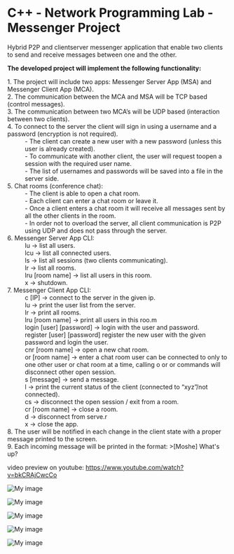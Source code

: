 # C++ - Network Programming Lab - Messenger Project 

Hybrid P2P and clientserver messenger application that enable two clients to send and receive messages between one and the other.<p>
<b>The developed project will implement the following functionality:</b><p>

<dl>
  <dt>1. The project will include two apps: Messenger Server App (MSA) and Messenger Client App (MCA).</dt>
  <dt>2. The communication between the MCA and MSA will be TCP based (control messages).</dt>
  <dt>3. The communication between two MCA’s will be UDP based (interaction between two clients).</dt>
  <dt>4. To connect to the server the client will sign in using a username and a password (encryption is not required).</dt>
  <dd>- The client can create a new user with a new password (unless this user is already created).</dd>
  <dd>- To communicate with another client, the user will request toopen a session with the required user name.</dd>
  <dd>- The list of usernames and passwords will be saved into a file in the server side.</dd>
  <dt>5. Chat rooms (conference chat):</dt>
  <dd>- The client is able to open a chat room.</dd>
  <dd>- Each client can enter a chat room or leave it.</dd>
  <dd>- Once a client enters a chat room it will receive all messages sent by all the other clients in the room.</dd>
  <dd>- In order not to overload the server, all client communication is P2P using UDP and does not pass through the server.</dd>
  <dt>6. Messenger Server App CLI:</dt>
  <dd> lu -> list all users.</dd>
  <dd> lcu -> list all connected users.</dd>
  <dd> ls -> list all sessions (two clients communicating).</dd>
  <dd> lr -> list all rooms.</dd> 
  <dd> lru [room name] -> list all users in this room.</dd>
  <dd> x -> shutdown.</dd>
  <dt>7. Messenger Client App CLI:</dt>
  <dd> c [IP] ->  connect to the server in the given ip.</dd>
  <dd> lu -> print the user list from the server.</dd>
  <dd> lr -> print all rooms.</dd>
  <dd> lru [room name] ->  print all users in this roo.m</dd>
  <dd> login [user] [password] -> login with the user and password.</dd>
  <dd> register [user] [password] register the new user with the given password and login the user.</dd>
  <dd> cnr [room name] -> open a new chat room.</dd>
  <dd> or [room name] -> enter a chat room user can be connected to only to one other user or chat room at a time, calling o or or                                commands will disconnect other open session.</dd>
  <dd> s [message] -> send a message.</dd>
  <dd> l -> print the current status of the client (connected to “xyz”/not connected).</dd>
  <dd> cs -> disconnect the open session / exit from a room.</dd> 
  <dd> cr [room name] -> close a room.</dd>
  <dd> d -> disconnect from serve.r</dd>
  <dd> x -> close the app.</dd>
  <dt>8. The user will be notified in each change in the client state with a proper message printed to the screen.</dt>
  <dt>9. Each incoming message will be printed in the format: >[Moshe] What's up?</dt>
</dl>

video preview on youtube:  https://www.youtube.com/watch?v=bkCRAjCwcCo

![My image](http://imageshack.com/a/img921/738/REAyvj.jpg)


![My image](http://imageshack.com/a/img923/6629/nwJsY8.jpg)


![My image](http://imageshack.com/a/img924/2093/s5z6eS.jpg)


![My image](http://imageshack.com/a/img923/2961/yXl7TW.jpg)


![My image](http://imageshack.com/a/img923/1921/xGCh5x.jpg)
